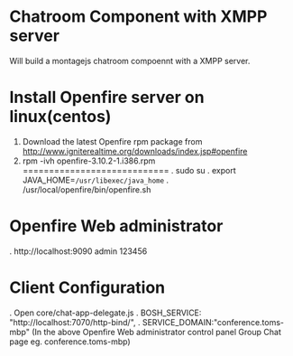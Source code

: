 
Chatroom Component with XMPP server
============

Will build a montagejs chatroom compoennt with a XMPP server.

Install Openfire server on linux(centos)
=======
1. Download the latest Openfire rpm package from http://www.igniterealtime.org/downloads/index.jsp#openfire
2. rpm -ivh openfire-3.10.2-1.i386.rpm
============================
. sudo su
. export JAVA_HOME=`/usr/libexec/java_home`
. /usr/local/openfire/bin/openfire.sh

Openfire Web administrator
=========================
. http://localhost:9090  admin 123456

Client Configuration
===================
. Open core/chat-app-delegate.js
. BOSH_SERVICE: "http://localhost:7070/http-bind/",
. SERVICE_DOMAIN:"conference.toms-mbp" (In the above Openfire Web administrator control panel Group Chat page eg. conference.toms-mbp)




